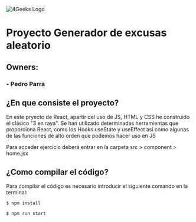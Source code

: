 ![4Geeks Logo](https://4geeksacademy.com//images/4geeks-logo.png)
# Proyecto Generador de excusas aleatorio
## Owners:
### 	- Pedro Parra
### 	
## ¿En que consiste el proyecto?
En este pryecto de React, apartir del uso de JS, HTML y CSS he construido el clásico "3 en raya". Se han utilizado determinadas herramientas que proporciona React, como los Hooks useState y useEffect así como algunas de las funciones de alto orden que podemos hacer uso en JS

Para acceder ejercicio deberá entrar en la carpeta src > component > home.jsx

## ¿Como compilar el código?
Para compilar el código es necesario introducir el siguiente comando en la terminal:
```
$ npm install
```
```
$ npm run start
```


